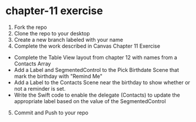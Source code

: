 # chapter-11 exercise
 1. Fork the repo
 2. Clone the repo to your desktop
 3. Create a new branch labeled with your name
 4. Complete the work described in Canvas Chapter 11 Exercise
  - Complete the Table View layout from chapter 12  with names from a Contacts Array 
  - Add a Label and SegmentedControl to the Pick Birthdate Scene that mark the birthday with "Remind Me"
  - Add a Label to the Contacts Scene near the birthday to show whether or not a reminder is set.
  - Write the Swift code to enable the delegate (Contacts) to update the appropriate label based on the value of the SegmentedControl
 5. Commit and Push to your repo
